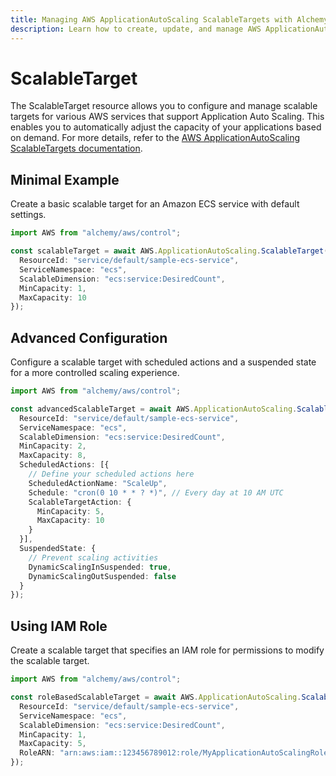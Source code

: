 ```yaml
---
title: Managing AWS ApplicationAutoScaling ScalableTargets with Alchemy
description: Learn how to create, update, and manage AWS ApplicationAutoScaling ScalableTargets using Alchemy Cloud Control.
---
```


# ScalableTarget

The ScalableTarget resource allows you to configure and manage scalable targets for various AWS services that support Application Auto Scaling. This enables you to automatically adjust the capacity of your applications based on demand. For more details, refer to the [AWS ApplicationAutoScaling ScalableTargets documentation](https://docs.aws.amazon.com/applicationautoscaling/latest/userguide/).

## Minimal Example

Create a basic scalable target for an Amazon ECS service with default settings.

```ts
import AWS from "alchemy/aws/control";

const scalableTarget = await AWS.ApplicationAutoScaling.ScalableTarget("myEcsScalableTarget", {
  ResourceId: "service/default/sample-ecs-service",
  ServiceNamespace: "ecs",
  ScalableDimension: "ecs:service:DesiredCount",
  MinCapacity: 1,
  MaxCapacity: 10
});
```

## Advanced Configuration

Configure a scalable target with scheduled actions and a suspended state for a more controlled scaling experience.

```ts
import AWS from "alchemy/aws/control";

const advancedScalableTarget = await AWS.ApplicationAutoScaling.ScalableTarget("advancedEcsScalableTarget", {
  ResourceId: "service/default/sample-ecs-service",
  ServiceNamespace: "ecs",
  ScalableDimension: "ecs:service:DesiredCount",
  MinCapacity: 2,
  MaxCapacity: 8,
  ScheduledActions: [{
    // Define your scheduled actions here
    ScheduledActionName: "ScaleUp",
    Schedule: "cron(0 10 * * ? *)", // Every day at 10 AM UTC
    ScalableTargetAction: {
      MinCapacity: 5,
      MaxCapacity: 10
    }
  }],
  SuspendedState: {
    // Prevent scaling activities
    DynamicScalingInSuspended: true,
    DynamicScalingOutSuspended: false
  }
});
```

## Using IAM Role

Create a scalable target that specifies an IAM role for permissions to modify the scalable target.

```ts
import AWS from "alchemy/aws/control";

const roleBasedScalableTarget = await AWS.ApplicationAutoScaling.ScalableTarget("roleBasedScalableTarget", {
  ResourceId: "service/default/sample-ecs-service",
  ServiceNamespace: "ecs",
  ScalableDimension: "ecs:service:DesiredCount",
  MinCapacity: 1,
  MaxCapacity: 5,
  RoleARN: "arn:aws:iam::123456789012:role/MyApplicationAutoScalingRole"
});
```